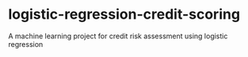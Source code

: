 # logistic-regression-credit-scoring
A machine learning project for credit risk assessment using logistic regression
